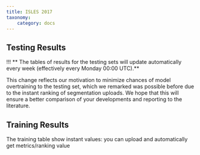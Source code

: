 ```yaml
---
title: ISLES 2017
taxonomy:
    category: docs
---
```


## Testing Results

!!! ** The tables of results for the testing sets will update automatically every week (effectively every Monday 00:00 UTC).**

This change reflects our motivation to minimize chances of model overtraining to the testing set, which we remarked was possible before due to the instant ranking of segmentation uploads. We hope that this will ensure a better comparison of your developments and reporting to the literature.



## Training Results

 The training table show instant values: you can upload and automatically get metrics/ranking value

